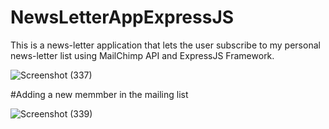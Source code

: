 # NewsLetterAppExpressJS
This is a news-letter application that lets the user subscribe to my personal news-letter list using MailChimp API and ExpressJS Framework.



![Screenshot (337)](https://user-images.githubusercontent.com/62776100/111043665-b3ecb880-8469-11eb-962f-bb0556f53fba.png)


#Adding a new memmber in the mailing list

![Screenshot (339)](https://user-images.githubusercontent.com/62776100/111044806-c0284400-8470-11eb-8866-3d0dcb191083.png)


